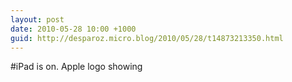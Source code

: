 ```yaml
---
layout: post
date: 2010-05-28 10:00 +1000
guid: http://desparoz.micro.blog/2010/05/28/t14873213350.html
---
```

#iPad is on. Apple logo showing
